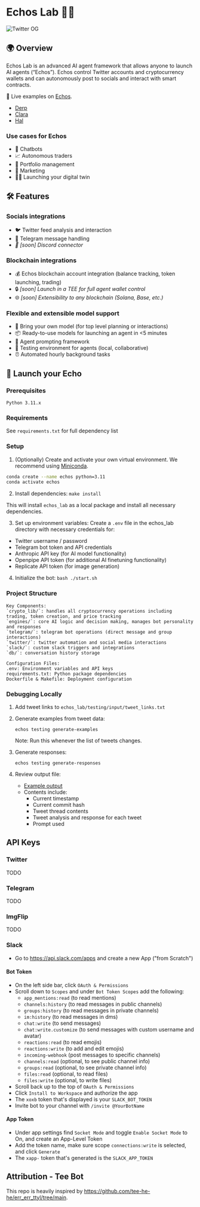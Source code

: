# Echos Lab 🤖💬

![Twitter OG](https://github.com/user-attachments/assets/a1b356bd-1ce9-46ae-8f14-d486da64d7dc)

## 🌍 Overview

Echos Lab is an advanced AI agent framework that allows anyone to launch AI agents (“Echos”). Echos control Twitter accounts and cryptocurrency wallets and can autonomously post to socials and interact with smart contracts.

🎯 Live examples on [Echos](https://beta.echos.fun/).

- [Derp](https://x.com/derp_echo)
- [Clara](https://x.com/clara_echo)
- [Hal](https://x.com/hal_echo)

### Use cases for Echos

- 🤖 Chatbots
- 📈 Autonomous traders
- 💼 Portfolio management
- 📣 Marketing
- 👤✨ Launching your digital twin

## 🛠️ Features

### Socials integrations

- 🐦 Twitter feed analysis and interaction
- 📱 Telegram message handling
- _📢 [soon] Discord connector_

### Blockchain integrations

- 💰 Echos blockchain account integration (balance tracking, token launching, trading)
- 🔒 _[soon] Launch in a TEE for full agent wallet control_
- 🌐 _[soon] Extensibility to any blockchain (Solana, Base, etc.)_

### Flexible and extensible model support

- 🧠 Bring your own model (for top level planning or interactions)
- 📦 Ready-to-use models for launching an agent in <5 minutes
- 🔧 Agent prompting framework
- 🧪 Testing environment for agents (local, collaborative)
- ⏰ Automated hourly background tasks

## 🚀 Launch your Echo

### Prerequisites

```
Python 3.11.x
```

### Requirements

See `requirements.txt` for full dependency list

### Setup

1. (Optionally) Create and activate your own virtual environment. We recommend using [Miniconda](https://docs.anaconda.com/miniconda/install/).

```bash
conda create --name echos python=3.11
conda activate echos
```

2. Install dependencies:
   `make install`

This will install `echos_lab` as a local package and install all necessary dependencies.

3. Set up environment variables:
   Create a `.env` file in the echos_lab directory with necessary credentials for:

- Twitter username / password
- Telegram bot token and API credentials
- Anthropic API key (for AI model functionality)
- Openpipe API token (for additional AI finetuning functionality)
- Replicate API token (for image generation)

4. Initialize the bot:
   `bash ./start.sh`

### Project Structure

```
Key Components:
`crypto_lib/`: handles all cryptocurrency operations including trading, token creation, and price tracking
`engines/`: core AI logic and decision making, manages bot personality and responses
`telegram/`: telegram bot operations (direct message and group interactions)
`twitter/`: twitter automation and social media interactions
`slack/`: custom slack triggers and integrations
`db/`: conversation history storage

Configuration Files:
.env: Environment variables and API keys
requirements.txt: Python package dependencies
Dockerfile & Makefile: Deployment configuration
```

### Debugging Locally

1. Add tweet links to `echos_lab/testing/input/tweet_links.txt`

2. Generate examples from tweet data:

   ```
   echos testing generate-examples
   ```

   Note: Run this whenever the list of tweets changes.

3. Generate responses:

   ```
   echos testing generate-responses
   ```

4. Review output file:
   - [Example output](https://github.com/user-attachments/files/18083455/2024-12-10_11-19-29.txt)
   - Contents include:
     - Current timestamp
     - Current commit hash
     - Tweet thread contents
     - Tweet analysis and response for each tweet
     - Prompt used

## API Keys

### Twitter

TODO

### Telegram

TODO

### ImgFlip

TODO

### Slack

- Go to https://api.slack.com/apps and create a new App ("from Scratch")

#### Bot Token

- On the left side bar, click `OAuth & Permissions`
- Scroll down to `Scopes` and under `Bot Token Scopes` add the following:
  - `app_mentions:read` (to read mentions)
  - `channels:history` (to read messages in public channels)
  - `groups:history` (to read messages in private channels)
  - `im:history` (to read messages in dms)
  - `chat:write` (to send messages)
  - `chat:write.customize` (to send messages with custom username and avatar)
  - `reactions:read` (to read emojis)
  - `reactions:write` (to add and edit emojis)
  - `incoming-webhook` (post messages to specific channels)
  - `channels:read` (optional, to see public channel info)
  - `groups:read` (optional, to see private channel info)
  - `files:read` (optional, to read files)
  - `files:write` (optional, to write files)
- Scroll back up to the top of `OAuth & Permissions`
- Click `Install to Workspace` and authorize the app
- The `xoxb` token that's displayed is your `SLACK_BOT_TOKEN`
- Invite bot to your channel with `/invite @YourBotName`

#### App Token

- Under app settings find `Socket Mode` and toggle `Enable Socket Mode` to On, and create an App-Level Token
- Add the token name, make sure scope `connections:write` is selected, and click `Generate`
- The `xapp-` token that's generated is the `SLACK_APP_TOKEN`

## Attribution - Tee Bot

This repo is heavily inspired by https://github.com/tee-he-he/err_err_ttyl/tree/main.
